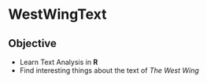 # WestWingText

## Objective
* Learn Text Analysis in **R**
* Find interesting things about the text of *The West Wing*
